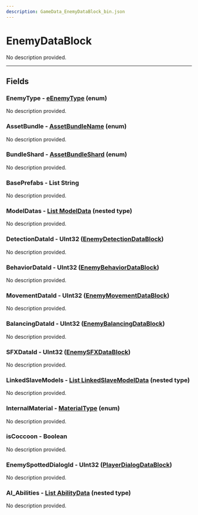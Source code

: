 ```yaml
---
description: GameData_EnemyDataBlock_bin.json
---
```


# EnemyDataBlock

No description provided.

***

## Fields

### EnemyType - [eEnemyType](../../enum-types.md#eenemytype) (enum)

No description provided.

### AssetBundle - [AssetBundleName](../../enum-types.md#assetbundlename) (enum)

No description provided.

### BundleShard - [AssetBundleShard](../../enum-types.md#assetbundleshard) (enum)

No description provided.

### BasePrefabs - List String

No description provided.

### ModelDatas - [List ModelData](../../nested-types/modeldata.md) (nested type)

No description provided.

### DetectionDataId - UInt32 ([EnemyDetectionDataBlock](../main/enemydetection.md))

No description provided.

### BehaviorDataId - UInt32 ([EnemyBehaviorDataBlock](../main/enemybehavior.md))

No description provided.

### MovementDataId - UInt32 ([EnemyMovementDataBlock](../main/enemymovement.md))

No description provided.

### BalancingDataId - UInt32 ([EnemyBalancingDataBlock](../main/enemybalancing.md))

No description provided.

### SFXDataId - UInt32 ([EnemySFXDataBlock](../main/enemysfx.md))

No description provided.

### LinkedSlaveModels - [List LinkedSlaveModelData](../../nested-types/linkedslavemodeldata.md) (nested type)

No description provided.

### InternalMaterial - [MaterialType](../../enum-types.md#materialtype) (enum)

No description provided.

### isCoccoon - Boolean

No description provided.

### EnemySpottedDialogId - UInt32 ([PlayerDialogDataBlock](../rarely-edited/playerdialog.md))

No description provided.

### AI_Abilities - [List AbilityData](../../nested-types/abilitydata.md) (nested type)

No description provided.
